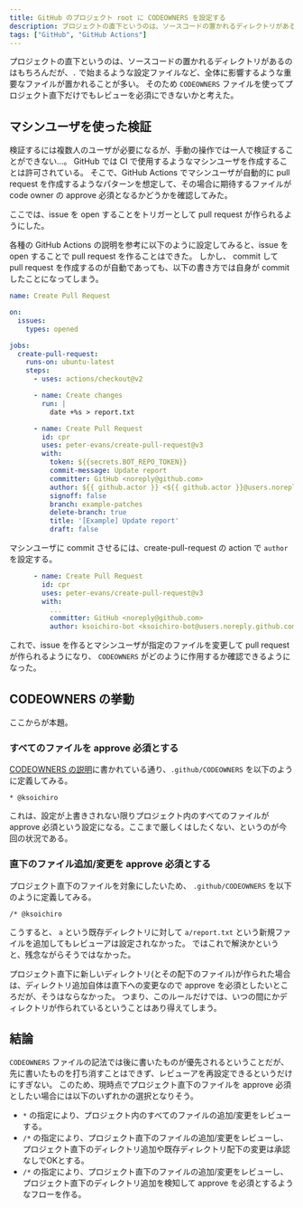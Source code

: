 ```yaml
---
title: GitHub のプロジェクト root に CODEOWNERS を設定する
description: プロジェクトの直下というのは、ソースコードの置かれるディレクトリがあるのはもちろんだが、. で始まるような設定ファイルなど、全体に影響するような重要なファイルが置かれることが多い。
tags: ["GitHub", "GitHub Actions"]
---
```

プロジェクトの直下というのは、ソースコードの置かれるディレクトリがあるのはもちろんだが、`.` で始まるような設定ファイルなど、全体に影響するような重要なファイルが置かれることが多い。
そのため `CODEOWNERS` ファイルを使ってプロジェクト直下だけでもレビューを必須にできないかと考えた。

## マシンユーザを使った検証

検証するには複数人のユーザが必要になるが、手動の操作では一人で検証することができない...。
GitHub では CI で使用するようなマシンユーザを作成することは許可されている。
そこで、GitHub Actions でマシンユーザが自動的に pull request を作成するようなパターンを想定して、その場合に期待するファイルが code owner の approve 必須となるかどうかを確認してみた。

ここでは、issue を open することをトリガーとして pull request が作られるようにした。

各種の GitHub Actions の説明を参考に以下のように設定してみると、issue を open することで pull request を作ることはできた。
しかし、 commit して pull request を作成するのが自動であっても、以下の書き方では自身が commit したことになってしまう。

```yaml
name: Create Pull Request

on:
  issues:
    types: opened

jobs:
  create-pull-request:
    runs-on: ubuntu-latest
    steps:
      - uses: actions/checkout@v2

      - name: Create changes
        run: |
          date +%s > report.txt

      - name: Create Pull Request
        id: cpr
        uses: peter-evans/create-pull-request@v3
        with:
          token: ${{secrets.BOT_REPO_TOKEN}}
          commit-message: Update report
          committer: GitHub <noreply@github.com>
          author: ${{ github.actor }} <${{ github.actor }}@users.noreply.github.com>
          signoff: false
          branch: example-patches
          delete-branch: true
          title: '[Example] Update report'
          draft: false
```

マシンユーザに commit させるには、create-pull-request の action で `author` を設定する。

```yaml
      - name: Create Pull Request
        id: cpr
        uses: peter-evans/create-pull-request@v3
        with:
          ...
          committer: GitHub <noreply@github.com>
          author: ksoichiro-bot <ksoichiro-bot@users.noreply.github.com>
```

これで、issue を作るとマシンユーザが指定のファイルを変更して pull request が作られるようになり、 `CODEOWNERS` がどのように作用するか確認できるようになった。

## CODEOWNERS の挙動

ここからが本題。

### すべてのファイルを approve 必須とする

[CODEOWNERS の説明](https://docs.github.com/ja/github/creating-cloning-and-archiving-repositories/about-code-owners#example-of-a-codeowners-file)に書かれている通り、`.github/CODEOWNERS` を以下のように定義してみる。

```
* @ksoichiro
```

これは、設定が上書きされない限りプロジェクト内のすべてのファイルが approve 必須という設定になる。ここまで厳しくはしたくない、というのが今回の状況である。

### 直下のファイル追加/変更を approve 必須とする

プロジェクト直下のファイルを対象にしたいため、 `.github/CODEOWNERS` を以下のように定義してみる。

```
/* @ksoichiro
```

こうすると、 `a` という既存ディレクトリに対して `a/report.txt` という新規ファイルを追加してもレビューアは設定されなかった。
ではこれで解決かというと、残念ながらそうではなかった。

プロジェクト直下に新しいディレクトリ(とその配下のファイル)が作られた場合は、ディレクトリ追加自体は直下への変更なので approve を必須としたいところだが、そうはならなかった。
つまり、このルールだけでは、いつの間にかディレクトリが作られているということはあり得えてしまう。

## 結論

`CODEOWNERS` ファイルの記法では後に書いたものが優先されるということだが、先に書いたものを打ち消すことはできず、レビューアを再設定できるというだけにすぎない。
このため、現時点でプロジェクト直下のファイルを approve 必須としたい場合には以下のいずれかの選択となりそう。

- `*` の指定により、プロジェクト内のすべてのファイルの追加/変更をレビューする。
- `/*` の指定により、プロジェクト直下のファイルの追加/変更をレビューし、プロジェクト直下のディレクトリ追加や既存ディレクトリ配下の変更は承認なしでOKとする。
- `/*` の指定により、プロジェクト直下のファイルの追加/変更をレビューし、プロジェクト直下のディレクトリ追加を検知して approve を必須とするようなフローを作る。
